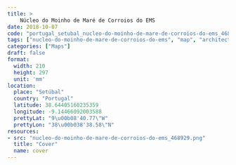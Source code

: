 ```yaml
---
title: > 
    Núcleo do Moinho de Maré de Corroios do EMS
date: 2018-10-07
code: "portugal_setubal_nucleo-do-moinho-de-mare-de-corroios-do-ems_468929"
tags: ["nucleo-do-moinho-de-mare-de-corroios-do-ems", "map", "architecture", "buildings", "Setúbal", "Portugal"]
categories: ["Maps"]
draft: false
format:
  width: 210
  height: 297
  unit: 'mm'
location:
  place: "Setúbal"
  country: "Portugal"
  latitude: 38.64405160235359
  longitude: -9.14466092003588
  prettyLat: "9\u00b08'40.77\"W"
  prettyLon: "38\u00b038'38.58\"N"
resources:
- src: "nucleo-do-moinho-de-mare-de-corroios-do-ems_468929.png"
  title: "Cover"
  name: cover
---
```

